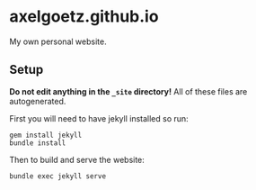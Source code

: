 # axelgoetz.github.io
My own personal website.

## Setup
**Do not edit anything in the `_site` directory!** All of these files are autogenerated.

First you will need to have jekyll installed so run:
```
gem install jekyll
bundle install
```

Then to build and serve the website:
```
bundle exec jekyll serve
```
